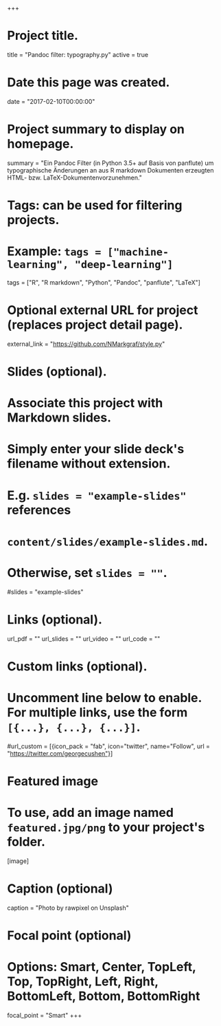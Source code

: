+++
# Project title.
title = "Pandoc filter: typography.py"
active = true

# Date this page was created.
date = "2017-02-10T00:00:00"

# Project summary to display on homepage.
summary = "Ein Pandoc Filter (in Python 3.5+ auf Basis von panflute) um typographische Änderungen an aus  R markdown Dokumenten erzeugten HTML- bzw. LaTeX-Dokumentenvorzunehmen."

# Tags: can be used for filtering projects.
# Example: `tags = ["machine-learning", "deep-learning"]`
tags = ["R", "R markdown", "Python", "Pandoc", "panflute", "LaTeX"]

# Optional external URL for project (replaces project detail page).
external_link = "https://github.com/NMarkgraf/style.py"

# Slides (optional).
#   Associate this project with Markdown slides.
#   Simply enter your slide deck's filename without extension.
#   E.g. `slides = "example-slides"` references 
#   `content/slides/example-slides.md`.
#   Otherwise, set `slides = ""`.
#slides = "example-slides"

# Links (optional).
url_pdf = ""
url_slides = ""
url_video = ""
url_code = ""

# Custom links (optional).
#   Uncomment line below to enable. For multiple links, use the form `[{...}, {...}, {...}]`.
#url_custom = [{icon_pack = "fab", icon="twitter", name="Follow", url = "https://twitter.com/georgecushen"}]

# Featured image
# To use, add an image named `featured.jpg/png` to your project's folder. 
[image]
  # Caption (optional)
  caption = "Photo by rawpixel on Unsplash"
  
  # Focal point (optional)
  # Options: Smart, Center, TopLeft, Top, TopRight, Left, Right, BottomLeft, Bottom, BottomRight
  focal_point = "Smart"
+++
